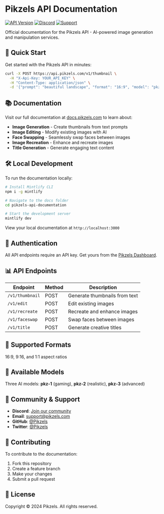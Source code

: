 # Pikzels API Documentation

[![API Version](https://img.shields.io/badge/API-v3.1.0-brightgreen)](https://api.pikzels.com)
[![Discord](https://img.shields.io/badge/Discord-Join%20Community-7289DA)](https://go.pikzels.com/discord)
[![Support](https://img.shields.io/badge/Support-support%40pikzels.com-blue)](mailto:support@pikzels.com)

Official documentation for the Pikzels API - AI-powered image generation and manipulation services.

## 🚀 Quick Start

Get started with the Pikzels API in minutes:

```bash
curl -X POST https://api.pikzels.com/v1/thumbnail \
  -H "X-Api-Key: YOUR_API_KEY" \
  -H "Content-Type: application/json" \
  -d '{"prompt": "beautiful landscape", "format": "16:9", "model": "pkz-2"}'
```

## 📚 Documentation

Visit our full documentation at [docs.pikzels.com](https://docs.pikzels.com) to learn about:

- **Image Generation** - Create thumbnails from text prompts
- **Image Editing** - Modify existing images with AI
- **Face Swapping** - Seamlessly swap faces between images
- **Image Recreation** - Enhance and recreate images
- **Title Generation** - Generate engaging text content

## 🛠️ Local Development

To run the documentation locally:

```bash
# Install Mintlify CLI
npm i -g mintlify

# Navigate to the docs folder
cd pikzels-api-documentation

# Start the development server
mintlify dev
```

View your local documentation at `http://localhost:3000`

## 🔑 Authentication

All API endpoints require an API key. Get yours from the [Pikzels Dashboard](https://app.pikzels.com/platform).

## 📊 API Endpoints

| Endpoint | Method | Description |
|----------|--------|-------------|
| `/v1/thumbnail` | POST | Generate thumbnails from text |
| `/v1/edit` | POST | Edit existing images |
| `/v1/recreate` | POST | Recreate and enhance images |
| `/v1/faceswap` | POST | Swap faces between images |
| `/v1/title` | POST | Generate creative titles |

## 🎨 Supported Formats

16:9, 9:16, and 1:1 aspect ratios

## 🤖 Available Models

Three AI models: **pkz-1** (gaming), **pkz-2** (realistic), **pkz-3** (advanced)

## 💬 Community & Support

- **Discord**: [Join our community](https://go.pikzels.com/discord)
- **Email**: [support@pikzels.com](mailto:support@pikzels.com)
- **GitHub**: [@Pikzels](https://github.com/Pikzels)
- **Twitter**: [@Pikzels](https://x.com/Pikzels)

## 📝 Contributing

To contribute to the documentation:

1. Fork this repository
2. Create a feature branch
3. Make your changes
4. Submit a pull request

## 📄 License

Copyright © 2024 Pikzels. All rights reserved.